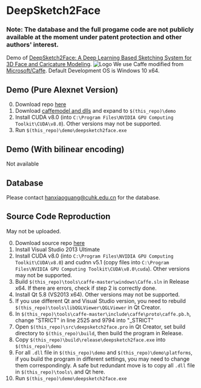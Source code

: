 # DeepSketch2Face

### Note: The database and the full progame code are not publicly available at the moment under patent protection and other authors' interest.

Demo of [DeepSketch2Face: A Deep Learning Based Sketching System for 3D Face and Caricature Modeling](http://i.cs.hku.hk/~xghan/papers/deepske2face.pdf).
![Logo](http://i.cs.hku.hk/~xghan/Projects/ske2face_files/image004.gif)
We use Caffe modified from [Microsoft/Caffe](https://github.com/Microsoft/Caffe). Default Development OS is Windows 10 x64.

## Demo (Pure Alexnet Version)
0. Download repo [here](https://github.com/irsisyphus/deepsketch2face/archive/master.zip)
1. Download [caffemodel and dlls](https://www.dropbox.com/s/vub7drvu4tarybf/demo.zip?dl=0) and expand to `$(this_repo)\demo`
2. Install CUDA v8.0 (into `C:\Program Files\NVIDIA GPU Computing Toolkit\CUDA\v8.0`). Other versions may not be supported.
3. Run `$(this_repo)\demo\deepsketch2face.exe`

## Demo (With bilinear encoding)
Not available

## Database
Please contact hanxiaoguang@cuhk.edu.cn for the database.

## Source Code Reproduction 
May not be uploaded.

0. Download source repo [here](TODO)
1. Install Visual Studio 2013 Ultimate
2. Install CUDA v8.0 (into `C:\Program Files\NVIDIA GPU Computing Toolkit\CUDA\v8.0`) and cudnn v5.1 (copy files into `C:\Program Files\NVIDIA GPU Computing Toolkit\CUDA\v8.0\cuda`). Other versions may not be supported.
3. Build `$(this_repo)\tools\caffe-master\windows\Caffe.sln` in Release x64. If there are errors, check if step 2 is correctly done.
4. Install Qt 5.8 (VS2013 x64). Other versions may not be supported.
5. If you use different Qt and Visual Studio version, you need to rebuild `$(this_repo)\tools\libQGLViewer\QGLViewer` in Qt Creator.
6. In `$(this_repo)\tools\caffe-master\include\caffe\proto\caffe.pb.h`, change "STRICT" in line 2525 and 9794 into "_STRICT"
7. Open `$(this_repo)\src\deepsketch2face.pro` in Qt Creator, set build directory to `$(this_repo)\build`, then build the program in Release.
8. Copy `$(this_repo)\build\release\deepsketch2face.exe` into `$(this_repo)\demo`
9. For all `.dll` file in `$(this_repo)\demo` and `$(this_repo)\demo\platforms`, if you build the program in different settings, you may need to change them correspondingly. A safe but redundant move is to copy all `.dll` file in `$(this_repo)\tools\` and Qt here.
10. Run `$(this_repo)\demo\deepsketch2face.exe`
